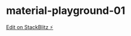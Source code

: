 # material-playground-01

[Edit on StackBlitz ⚡️](https://stackblitz.com/edit/material-playground-01)